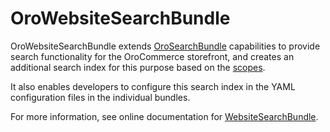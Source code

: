 # OroWebsiteSearchBundle

OroWebsiteSearchBundle extends [OroSearchBundle](https://github.com/oroinc/platform/tree/master/src/Oro/Bundle/SearchBundle) capabilities to provide search functionality for the OroCommerce storefront, and creates an additional search index for this purpose based on the [scopes](https://doc.oroinc.com/backend/bundles/platform/ScopeBundle/).

It also enables developers to configure this search index in the YAML configuration files in the individual bundles.

For more information, see online documentation for [WebsiteSearchBundle](https://doc.oroinc.com/backend/bundles/platform/WebsiteSearchBundle/).
